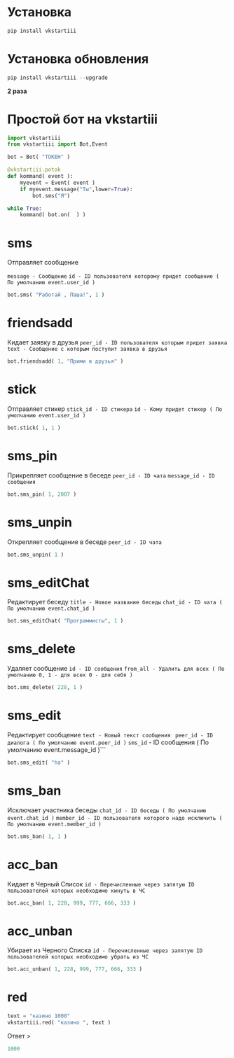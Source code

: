 # Установка
```python
pip install vkstartiii
```
# Установка обновления 
```python 
pip install vkstartiii --upgrade
```
**2 раза**
# Простой бот на vkstartiii
```python
import vkstartiii
from vkstartiii import Bot,Event

bot = Bot( "ТОКЕН" )

@vkstartiii.potok
def kommand( event ):
	myevent = Event( event )
	if myevent.message("Ты",lower=True):
		bot.sms("Я")

while True:
	kommand( bot.on(  ) )
```
# sms
Отправляет сообщение

```message - Сообщение```
```id - ID пользователя которому придет сообщение ( По умолчанию event.user_id )```
```python
bot.sms( "Работай , Паша!", 1 )
```
# friendsadd
Кидает заявку в друзья 
```peer_id - ID пользователя которым придет заявка```
```text - Сообщение с которым поступит заявка в друзья```
```python
bot.friendsadd( 1, "Прими в друзья" )
```
# stick
Отправляет стикер 
```stick_id - ID стикера```
```id - Кому придет стикер ( По умолчанию event.user_id )```
```python
bot.stick( 1, 1 )
```
# sms_pin
Прикрепляет сообщение в беседе
```peer_id - ID чата```
```message_id - ID сообщения```
```python 
bot.sms_pin( 1, 2007 )
```
# sms_unpin
Открепляет сообщение в беседе
```peer_id - ID чата```
```python 
bot.sms_unpin( 1 )
```
# sms_editChat
Редактирует беседу 
```title - Новое название беседы```
```chat_id - ID чата ( По умолчанию event.chat_id )```
```python
bot.sms_editChat( "Программисты", 1 )
```
# sms_delete
Удаляет сообщение
```id - ID сообщения```
```from_all - Удалить для всех ( По умолчанию 0, 1 - для всех 0 - для себя )```
```python
bot.sms_delete( 228, 1 )
```
# sms_edit
Редактирует сообщение
```text - Новый текст сообщения ```
```peer_id - ID диалога ( По умолчанию event.peer_id )```
```sms_id``` - ID сообщения ( По умолчанию event.message_id )```
```python
bot.sms_edit( "ha" )
```
# sms_ban
Исключает участника беседы
```chat_id - ID беседы ( По умолчанию event.chat_id )```
```member_id - ID пользователя которого надо исключить ( По умолчанию event.member_id )```
```python
bot.sms_ban( 1, 1 )
```
# acc_ban
Кидает в Черный Список
```id - Перечисленные через запятую ID пользователей которых необходимо кинуть в ЧС```
```python
bot.acc_ban( 1, 228, 999, 777, 666, 333 )
```
# acc_unban
Убирает из Черного Списка
```id - Перечисленные через запятую ID пользователей которых необходимо убрать из ЧС```
```python
bot.acc_unban( 1, 228, 999, 777, 666, 333 )
```
# red
```python
text = "казино 1000"
vkstartiii.red( "казино ", text )
```
Ответ >
```python
1000
```
